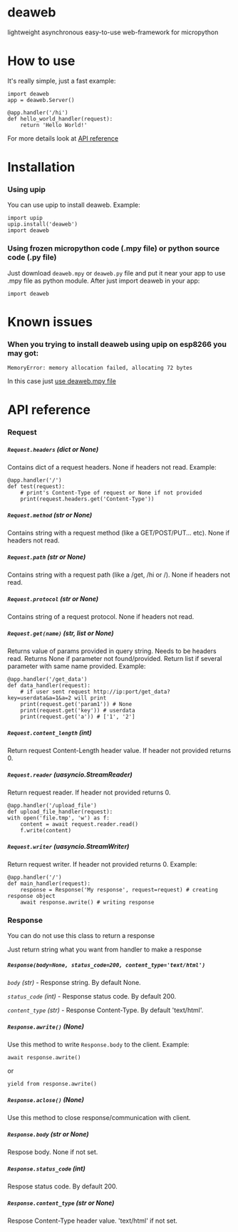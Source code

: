 # deaweb
lightweight asynchronous easy-to-use web-framework for micropython

# How to use
It's really simple, just a fast example:
```
import deaweb
app = deaweb.Server()

@app.handler('/hi')
def hello_world_handler(request):
    return 'Hello World!'
```
For more details look at [API reference](#api-reference)

# Installation 
### Using upip
You can use upip to install deaweb. Example: 
```
import upip
upip.install('deaweb')
import deaweb
```
### Using frozen micropython code (.mpy file) or python source code (.py file)
Just download `deaweb.mpy` or `deaweb.py` file and put it near your app to use .mpy file as python module.
After just import deaweb in your app:
```
import deaweb
```

# Known issues
### When you trying to install deaweb using upip on esp8266 you may got:
```
MemoryError: memory allocation failed, allocating 72 bytes
```
In this case just [use deaweb.mpy file](#using-frozen-micropython-code-mpy-file-or-python-source-code-py-file)

# API reference
### Request
##### **`Request.headers`** _(dict or None)_
Contains dict of a request headers. None if headers not read.
Example:
```
@app.handler('/')
def test(request):
    # print's Content-Type of request or None if not provided
    print(request.headers.get('Content-Type'))
```       
##### **`Request.method`** _(str or None)_
Contains string with a request method (like a GET/POST/PUT... etc). None if headers not read.

##### **`Request.path`** _(str or None)_
Contains string with a request path (like a /get, /hi or /). None if headers not read.

##### **`Request.protocol`** _(str or None)_
Contains string of a request protocol. None if headers not read.

##### **`Request.get(name)`** _(str, list or None)_
Returns value of params provided in query string. Needs to be headers read.
Returns None if parameter not found/provided.
Return list if several parameter with same name provided.
Example:
```
@app.handler('/get_data')
def data_handler(request):
    # if user sent request http://ip:port/get_data?key=userdata&a=1&a=2 will print
    print(request.get('param1')) # None
    print(request.get('key')) # userdata
    print(request.get('a')) # ['1', '2']
```

##### **`Request.content_length`** _(int)_
Return request Content-Length header value. If header not provided returns 0.

##### **`Request.reader`** _(uasyncio.StreamReader)_
Return request reader. If header not provided returns 0.

```
@app.handler('/upload_file')
def upload_file_handler(request):
with open('file.tmp', 'w') as f:
    content = await request.reader.read()
    f.write(content)
```

##### **`Request.writer`** _(uasyncio.StreamWriter)_
Return request writer. If header not provided returns 0.
Example:
```
@app.handler('/')
def main_handler(request):
    response = Response('My response', request=request) # creating response object
    await response.awrite() # writing response
```

### Response
You can do not use this class to return a response

Just return string what you want from handler to make a response
##### **`Response(body=None, status_code=200, content_type='text/html')`**
 *`body`* _(str)_ - Response string. By default None.
 
 *`status_code`* _(int)_ - Response status code. By default 200.
 
 *`content_type`* _(str)_ - Response Content-Type. By default 'text/html'.

##### **`Response.awrite()`** _(None)_
Use this method to write `Response.body` to the client.
Example:

```
await response.awrite()
```
or
```
yield from response.awrite()
```

##### **`Response.aclose()`** _(None)_
Use this method to close response/communication with client.

##### **`Response.body`** _(str or None)_
Respose body. None if not set.

##### **`Response.status_code`** _(int)_
Respose status code. By default 200.

##### **`Response.content_type`** _(str or None)_
Respose Content-Type header value. 'text/html' if not set.

